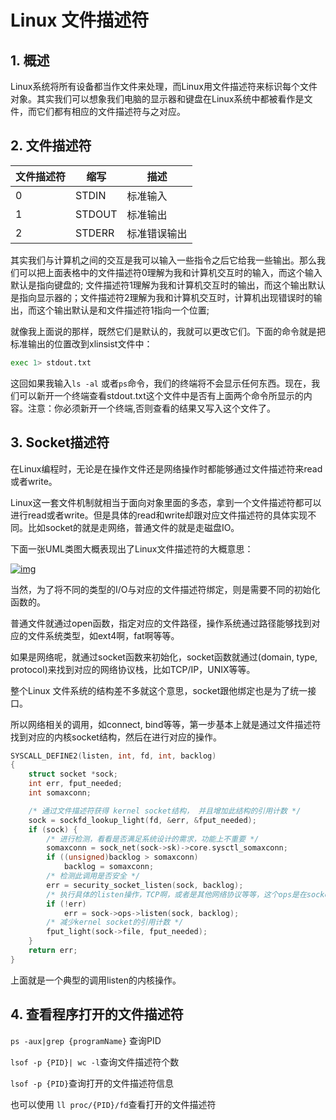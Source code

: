 # Linux 文件描述符



## 1. 概述

​	Linux系统将所有设备都当作文件来处理，而Linux用文件描述符来标识每个文件对象。其实我们可以想象我们电脑的显示器和键盘在Linux系统中都被看作是文件，而它们都有相应的文件描述符与之对应。 

## 2. 文件描述符

| 文件描述符 | 缩写   | 描述         |
| ---------- | ------ | ------------ |
| 0          | STDIN  | 标准输入     |
| 1          | STDOUT | 标准输出     |
| 2          | STDERR | 标准错误输出 |

其实我们与计算机之间的交互是我可以输入一些指令之后它给我一些输出。那么我们可以把上面表格中的文件描述符0理解为我和计算机交互时的输入，而这个输入默认是指向键盘的; 文件描述符1理解为我和计算机交互时的输出，而这个输出默认是指向显示器的；文件描述符2理解为我和计算机交互时，计算机出现错误时的输出，而这个输出默认是和文件描述符1指向一个位置;

就像我上面说的那样，既然它们是默认的，我就可以更改它们。下面的命令就是把标准输出的位置改到xlinsist文件中：

```sh
exec 1> stdout.txt
```

这回如果我输入`ls -al` 或者`ps`命令，我们的终端将不会显示任何东西。现在，我们可以新开一个终端查看stdout.txt这个文件中是否有上面两个命令所显示的内容。注意：你必须新开一个终端,否则查看的结果又写入这个文件了。

## 3. Socket描述符

 在Linux编程时，无论是在操作文件还是网络操作时都能够通过文件描述符来read或者write。 

 Linux这一套文件机制就相当于面向对象里面的多态，拿到一个文件描述符都可以进行read或者write。但是具体的read和write却跟对应文件描述符的具体实现不同。比如socket的就是走网络，普通文件的就是走磁盘IO。 

下面一张UML类图大概表现出了Linux文件描述符的大概意思：

[![img](http://blog.chinaunix.net/attachment/201202/27/23146151_1330346934JQ6F.png)](http://blog.chinaunix.net/attachment/201202/27/23146151_1330346934JQ6F.png)

 当然，为了将不同的类型的I/O与对应的文件描述符绑定，则是需要不同的初始化函数的。 

普通文件就通过open函数，指定对应的文件路径，操作系统通过路径能够找到对应的文件系统类型，如ext4啊，fat啊等等。

如果是网络呢，就通过socket函数来初始化，socket函数就通过(domain, type, protocol)来找到对应的网络协议栈，比如TCP/IP，UNIX等等。

整个Linux 文件系统的结构差不多就这个意思，socket跟他绑定也是为了统一接口。

所以网络相关的调用，如connect, bind等等，第一步基本上就是通过文件描述符找到对应的内核socket结构，然后在进行对应的操作。

```c
SYSCALL_DEFINE2(listen, int, fd, int, backlog)
{
    struct socket *sock;
    int err, fput_needed;
    int somaxconn;

    /* 通过文件描述符获得 kernel socket结构， 并且增加此结构的引用计数 */
    sock = sockfd_lookup_light(fd, &err, &fput_needed);
    if (sock) {
        /* 进行检测，看看是否满足系统设计的需求，功能上不重要 */
        somaxconn = sock_net(sock->sk)->core.sysctl_somaxconn;
        if ((unsigned)backlog > somaxconn)
            backlog = somaxconn;
        /* 检测此调用是否安全 */
        err = security_socket_listen(sock, backlog);
        /* 执行具体的listen操作，TCP啊，或者是其他网络协议等等，这个ops是在socket时候绑定的 */
        if (!err)
            err = sock->ops->listen(sock, backlog);
        /* 减少kernel socket的引用计数 */
        fput_light(sock->file, fput_needed);
    }
    return err;
}
```

 上面就是一个典型的调用listen的内核操作。 

## 4. 查看程序打开的文件描述符

`ps -aux|grep {programName}` 查询PID

` lsof -p {PID}| wc -l `查询文件描述符个数

` lsof -p {PID} `查询打开的文件描述符信息

 也可以使用 `ll proc/{PID}/fd`查看打开的文件描述符 

